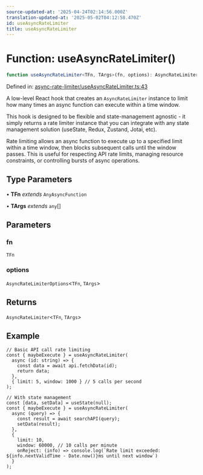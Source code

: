 ```yaml
---
source-updated-at: '2025-04-24T02:14:56.000Z'
translation-updated-at: '2025-05-02T04:12:58.470Z'
id: useAsyncRateLimiter
title: useAsyncRateLimiter
---
```


<!-- DO NOT EDIT: this page is autogenerated from the type comments -->

# Function: useAsyncRateLimiter()

```ts
function useAsyncRateLimiter<TFn, TArgs>(fn, options): AsyncRateLimiter<TFn, TArgs>
```

Defined in: [async-rate-limiter/useAsyncRateLimiter.ts:43](https://github.com/TanStack/pacer/blob/main/packages/react-pacer/src/async-rate-limiter/useAsyncRateLimiter.ts#L43)

A low-level React hook that creates an `AsyncRateLimiter` instance to limit how many times an async function can execute within a time window.

This hook is designed to be flexible and state-management agnostic - it simply returns a rate limiter instance that
you can integrate with any state management solution (useState, Redux, Zustand, Jotai, etc).

Rate limiting allows an async function to execute up to a specified limit within a time window,
then blocks subsequent calls until the window passes. This is useful for respecting API rate limits,
managing resource constraints, or controlling bursts of async operations.

## Type Parameters

• **TFn** *extends* `AnyAsyncFunction`

• **TArgs** *extends* `any`[]

## Parameters

### fn

`TFn`

### options

`AsyncRateLimiterOptions`\<`TFn`, `TArgs`\>

## Returns

`AsyncRateLimiter`\<`TFn`, `TArgs`\>

## Example

```tsx
// Basic API call rate limiting
const { maybeExecute } = useAsyncRateLimiter(
  async (id: string) => {
    const data = await api.fetchData(id);
    return data;
  },
  { limit: 5, window: 1000 } // 5 calls per second
);

// With state management
const [data, setData] = useState(null);
const { maybeExecute } = useAsyncRateLimiter(
  async (query) => {
    const result = await searchAPI(query);
    setData(result);
  },
  {
    limit: 10,
    window: 60000, // 10 calls per minute
    onReject: (info) => console.log(`Rate limit exceeded: ${info.nextValidTime - Date.now()}ms until next window`)
  }
);
```

